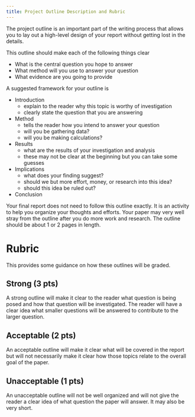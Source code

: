 ```yaml
---
title: Project Outline Description and Rubric
---
```


The project outline is an important part of the writing process that
allows you to lay out a high-level design of your report without getting
lost in the details.

This outline should make each of the following things clear

- What is the central question you hope to answer
- What method will you use to answer your question
- What evidence are you going to provide

A suggested framework for your outline is

- Introduction
    - explain to the reader why this topic is worthy of investigation
    - clearly state the question that you are answering
- Method
    - tells the reader how you intend to answer your question
    - will you be gathering data?
    - will you be making calculations?
- Results
    - what are the results of your investigation and analysis
    - these may not be clear at the beginning but you can take some
      guesses
- Implications
    - what does your finding suggest?
    - should we but more effort, money, or research into this idea?
    - should this idea be ruled out?
- Conclusion

Your final report does not need to follow this outline exactly.  It is
an activity to help you organize your thoughts and efforts.  Your paper
may very well stray from the outline after you do more work and
research.  The outline should be about 1 or 2 pages in length.


# Rubric

This provides some guidance on how these outlines will be graded.

## Strong (3 pts)

A strong outline will make it clear to the reader what question is being
posed and how that question will be investigated.  The reader will have
a clear idea what smaller questions will be answered to contribute to
the larger question.

## Acceptable (2 pts)

An acceptable outline will make it clear what will be covered in the
report but will not necessarily make it clear how those topics relate to
the overall goal of the paper.

## Unacceptable (1 pts)

An unacceptable outline will not be well organized and will not give the
reader a clear idea of what question the paper will answer.  It may also
be very short.
